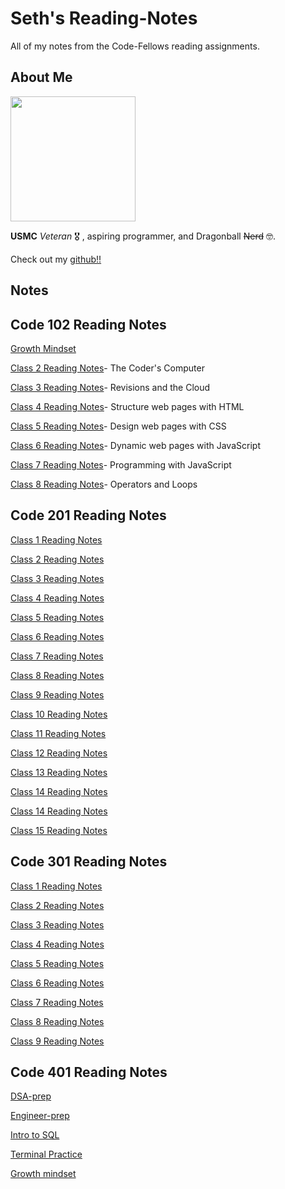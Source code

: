 # Seth's Reading-Notes

All of my notes from the Code-Fellows reading assignments.

## About Me

<img src="https://i.imgur.com/N7irn6O.jpg"  width="200" height="200">

**USMC** *Veteran* 🎖️ , aspiring programmer, and Dragonball ~~Nerd~~ 🤓.

Check out my [github!!](https://github.com/sethppierce)

## Notes

## Code 102 Reading Notes

[Growth Mindset](https://sethppierce.github.io/reading-notes/class2)

[Class 2 Reading Notes](https://sethppierce.github.io/reading-notes/class2)- The Coder's Computer

[Class 3 Reading Notes](https://sethppierce.github.io/reading-notes/class3)- Revisions and the Cloud

[Class 4 Reading Notes](https://sethppierce.github.io/reading-notes/class4)- Structure web pages with HTML

[Class 5 Reading Notes](https://sethppierce.github.io/reading-notes/class5)- Design web pages with CSS

[Class 6 Reading Notes](https://sethppierce.github.io/reading-notes/class6)- Dynamic web pages with JavaScript

[Class 7 Reading Notes](https://sethppierce.github.io/reading-notes/class7)- Programming with JavaScript

[Class 8 Reading Notes](https://sethppierce.github.io/reading-notes/class8)- Operators and Loops

## Code 201 Reading Notes

[Class 1 Reading Notes](https://sethppierce.github.io/reading-notes/class-01)

[Class 2 Reading Notes](https://sethppierce.github.io/reading-notes/class-02)

[Class 3 Reading Notes](https://sethppierce.github.io/reading-notes/class-03)

[Class 4 Reading Notes](https://sethppierce.github.io/reading-notes/class-04)

[Class 5 Reading Notes](https://sethppierce.github.io/reading-notes/class-05)

[Class 6 Reading Notes](https://sethppierce.github.io/reading-notes/class-06)

[Class 7 Reading Notes](https://sethppierce.github.io/reading-notes/class-07)

[Class 8 Reading Notes](https://sethppierce.github.io/reading-notes/class-08)

[Class 9 Reading Notes](https://sethppierce.github.io/reading-notes/class-09)

[Class 10 Reading Notes](https://sethppierce.github.io/reading-notes/class-10)

[Class 11 Reading Notes](https://sethppierce.github.io/reading-notes/class-11)

[Class 12 Reading Notes](https://sethppierce.github.io/reading-notes/class-12)

[Class 13 Reading Notes](https://sethppierce.github.io/reading-notes/class-13)

[Class 14 Reading Notes](https://sethppierce.github.io/reading-notes/class-14)

[Class 14 Reading Notes](https://sethppierce.github.io/reading-notes/psych-safety)

[Class 15 Reading Notes](https://sethppierce.github.io/reading-notes/class-15)

## Code 301 Reading Notes

[Class 1 Reading Notes](https://sethppierce.github.io/reading-notes/30101)

[Class 2 Reading Notes](https://sethppierce.github.io/reading-notes/30102)

[Class 3 Reading Notes](https://sethppierce.github.io/reading-notes/30103)

[Class 4 Reading Notes](https://sethppierce.github.io/reading-notes/30104)

[Class 5 Reading Notes](https://sethppierce.github.io/reading-notes/30105)

[Class 6 Reading Notes](https://sethppierce.github.io/reading-notes/30106)

[Class 7 Reading Notes](https://sethppierce.github.io/reading-notes/30107)

[Class 8 Reading Notes](https://sethppierce.github.io/reading-notes/30108)

[Class 9 Reading Notes](https://sethppierce.github.io/reading-notes/30109)

## Code 401 Reading Notes

[DSA-prep](https://sethppierce.github.io/reading-notes/401-prep-dsa.)

[Engineer-prep](https://sethppierce.github.io/reading-notes/401-prep-engineer)

[Intro to SQL](https://sethppierce.github.io/reading-notes/401-prep-sql)

[Terminal Practice](https://sethppierce.github.io/reading-notes/401-terminal)

[Growth mindset](https://sethppierce.github.io/reading-notes/401-growthms)
